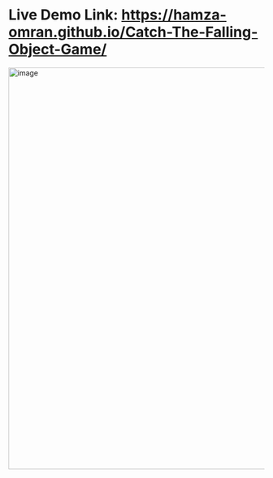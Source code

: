 # Live Demo Link: https://hamza-omran.github.io/Catch-The-Falling-Object-Game/
<img width="1835" height="792" alt="image" src="https://github.com/user-attachments/assets/3cb30ed3-8408-41fd-b152-570b1b0bb8c9" />

